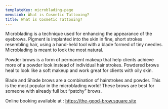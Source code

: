 ```yaml
---
templateKey: microblading-page
menuLink: What is Cosmetic Tattooing?
title: What is Cosmetic Tattooing?
---
```

Microblading is a technique used for enhancing the appearance of the eyebrows. Pigment is implanted into the skin in fine, short strokes resembling hair, using a hand-held tool with a blade formed of tiny needles. Microblading is meant to look the most natural.

Powder brows is a form of permanent makeup that help clients achieve more of a powder look instead of individual hair strokes. Powdered brows heal to look like a soft makeup and work great for clients with oily skin.

Blade and Shade brows are a combination of hairstrokes and powder. This is the most popular in the microblading world! These brows are best for someone with already full but “patchy” brows.

Online booking available at :     https://the-good-brow.square.site